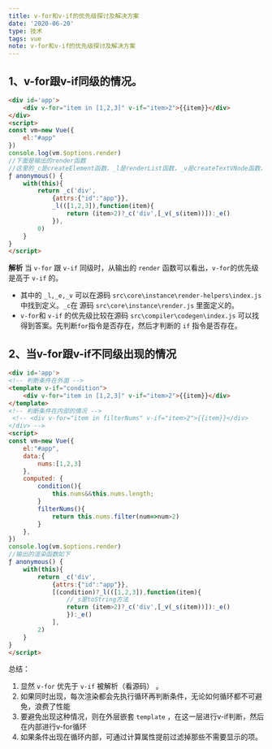 ```yaml
---
title: v-for和v-if的优先级探讨及解决方案
date: '2020-06-20'
type: 技术
tags: vue
note: v-for和v-if的优先级探讨及解决方案
---
```

## 1、v-for跟v-if同级的情况。
```html
<div id='app'>
    <div v-for="item in [1,2,3]" v-if="item>2">{{item}}</div>
</div>
<script>
const vm=new Vue({
    el:"#app"
})
console.log(vm.$options.render)
//下面是输出的render函数
//这里的_c是createElement函数，_l是renderList函数，_v是createTextVNode函数，_e是createEmptyVNode函数
ƒ anonymous() {
    with(this){
        return _c('div',
            {attrs:{"id":"app"}},
            _l(([1,2,3]),function(item){
                return (item>2)?_c('div',[_v(_s(item))]):_e()
            }),
        0)
    }
}
</script>
```
**解析** 当 `v-for` 跟 `v-if` 同级时，从输出的 `render` 函数可以看出，`v-for`的优先级是高于 `v-if` 的。
+ 其中的 `_l,_e,_v` 可以在源码 `src\core\instance\render-helpers\index.js` 中找到定义。`_c`在 源码 `src\core\instance\render.js` 里面定义的。
+ `v-for`和 `v-if` 的优先级比较在源码 `src\compiler\codegen\index.js` 可以找得到答案。先判断`for`指令是否存在，然后才判断的 `if` 指令是否存在。

## 2、当v-for跟v-if不同级出现的情况

```html
<div id='app'>
<!-- 判断条件在外面 -->
<template v-if="condition">
    <div v-for="item in [1,2,3]" v-if="item>2">{{item}}</div>
</template>
<!-- 判断条件在内部的情况 -->
 <!-- <div v-for="item in filterNums" v-if="item>2">{{item}}</div>
</div> -->
<script>
const vm=new Vue({
    el:"#app",
    data:{
        nums:[1,2,3]
    },
    computed: {
        condition(){
            this.nums&&this.nums.length;
        }
        filterNums(){
            return this.nums.filter(num=>num>2)
        }
    },
})
console.log(vm.$options.render)
//输出的渲染函数如下
ƒ anonymous() {
    with(this){
        return _c('div',
            {attrs:{"id":"app"}},
            [(condition)?_l(([1,2,3]),function(item){
                //_s是toString方法
                return (item>2)?_c('div',[_v(_s(item))]):_e()
                }):_e()
            ],
        2)
    }
}
</script>
```
总结：
1. 显然 `v-for` 优先于 `v-if` 被解析（看源码） 。
2. 如果同时出现，每次渲染都会先执行循环再判断条件，无论如何循环都不可避免，浪费了性能 
3. 要避免出现这种情况，则在外层嵌套 `template` ，在这一层进行v-if判断，然后在内部进行v-for循环 
4. 如果条件出现在循环内部，可通过计算属性提前过滤掉那些不需要显示的项。
